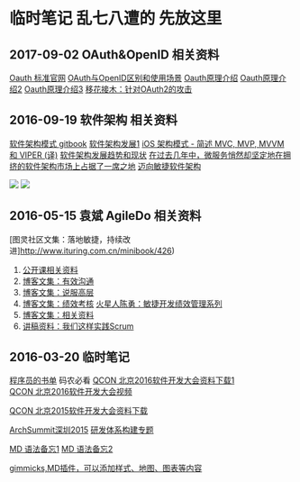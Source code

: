 # 临时笔记 乱七八遭的 先放这里

## 2017-09-02 OAuth&OpenID 相关资料
[Oauth 标准官网](https://oauth.net/2/)
[OAuth与OpenID区别和使用场景](https://www.zhihu.com/question/19628327)
[Oauth原理介绍](https://www.biaodianfu.com/learn-oauth.html)
[Oauth原理介绍2](http://www.jianshu.com/p/976e8aba49a0?utm_source=tuicool&utm_medium=referral)
[Oauth原理介绍3](http://www.tuicool.com/articles/QviMR3N)
[移花接木：针对OAuth2的攻击](http://www.tuicool.com/articles/UVRF3yV)

## 2016-09-19 软件架构 相关资料
[软件架构模式 gitbook](https://www.gitbook.com/book/bboyfeiyu/software-architecture-patterns/details)
[软件架构发展1](http://www.it610.com/article/3555337.htm)
[iOS 架构模式 - 简述 MVC, MVP, MVVM 和 VIPER (译)](https://blog.coding.net/blog/ios-architecture-patterns)
[软件架构发展趋势和现状](http://www.wtoutiao.com/p/1e4yfmd.html)
[在过去几年中，微服务悄然却坚定地在拥挤的软件架构市场上占据了一席之地](http://www.tuicool.com/articles/ZfMnErb)
[迈向敏捷软件架构](http://www.tuicool.com/articles/zEB3um)


![](http://images.cnblogs.com/cnblogs_com/gaojing/tt.jpg)
![](http://images.cnblogs.com/cnblogs_com/gaojing/tt.jpg)

## 2016-05-15 袁斌 AgileDo 相关资料
[图灵社区文集：落地敏捷，持续改进]http://www.ituring.com.cn/minibook/426)
1. [公开课相关资料](http://www.agiledo.cn/resource.html)
2. [博客文集：有效沟通](http://blog.vsharing.com/agiledo/MC16701/)
3. [博客文集：说服高层](http://blog.vsharing.com/agiledo/MC16698/)
4. [博客文集：绩效考核](http://blog.vsharing.com/agiledo/MC16686/)  [火星人陈勇：敏捷开发绩效管理系列](http://blog.csdn.net/column/details/agiledeptchen.html)
5. [博客文集：相关资料](http://blog.vsharing.com/agiledo/MC16704/)
6. [讲稿资料：我们这样实践Scrum](http://www.agiledo.cn/Resource-Download/scrum-in-practice(part).pdf)
## 2016-03-20 临时笔记
[程序员的书单](http://lucida.me/blog/developer-reading-list/) 码农必看
[QCON 北京2016软件开发大会资料下载1](http://ppt.geekbang.org/qconbj2016)  
[QCON 北京2016软件开发大会视频](http://v.qq.com/vplus/7452a0fe188310567afa2888d66bd01c/videos) 

[QCON 北京2015软件开发大会资料下载](http://2015.qconbeijing.com/slides) 

[ArchSummit深圳2015](http://sz2015.archsummit.com/slides)
[研发体系构建专题](http://pan.baidu.com/s/1nttIh09)

[MD 语法备忘1](https://www.zybuluo.com/mdeditor?url=https://www.zybuluo.com/static/editor/md-help.markdown#)   [MD 语法备忘2](http://wowubuntu.com/markdown/basic.html)


[gimmicks,MD插件，可以添加样式、地图、图表等内容](https://github.com/utensil/mdwiki-gimmicks)
